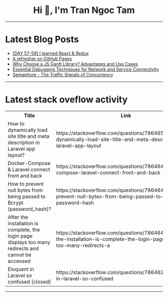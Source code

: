 <h1 align="center">Hi 👋, I'm Tran Ngoc Tam</h1>

---

# Latest Blog Posts 
<!-- BLOG-POST-LIST:START -->
- [[DAY 57-59] I learned React &amp; Redux](https://dev.to/thomascansino/day-57-59-i-learned-react-redux-157h)
- [A refresher on GitHub Pages](https://dev.to/nfrankel/a-refresher-on-github-pages-20b8)
- [Why Choose a JS Gantt Library? Advantages and Use Cases](https://dev.to/lenormor/why-choose-a-js-gantt-library-advantages-and-use-cases-58n3)
- [Essential Debugging Techniques for Network and Service Connectivity](https://dev.to/saniyathossain/essential-debugging-techniques-for-network-and-service-connectivity-55ei)
- [Semaphore - The Traffic Signals of Concurrency](https://dev.to/shoyebwritescode/semaphore-the-traffic-signals-of-concurrency-5dke)
<!-- BLOG-POST-LIST:END -->

---

# Latest stack oveflow activity
<table>
  <tr><th>Title</th><th>Link</th></tr>
  <!-- STACKOVERFLOW:START --><tr><td>How to dynamically load site title and meta description in Laravel app layout?</td><td>https://stackoverflow.com/questions/78646510/how-to-dynamically-load-site-title-and-meta-description-in-laravel-app-layout</td></tr><tr><td>Docker-Compose &amp; Laravel connect front and back</td><td>https://stackoverflow.com/questions/78646471/docker-compose-laravel-connect-front-and-back</td></tr><tr><td>How to prevent null bytes from being passed to Bcrypt &lpar;password_hash&rpar;?</td><td>https://stackoverflow.com/questions/78646470/how-to-prevent-null-bytes-from-being-passed-to-bcrypt-password-hash</td></tr><tr><td>After the installation is complete, the login page displays too many redirects and cannot be accessed</td><td>https://stackoverflow.com/questions/78646412/after-the-installation-is-complete-the-login-page-displays-too-many-redirects-a</td></tr><tr><td>Eloquent in Laravel so confused [closed]</td><td>https://stackoverflow.com/questions/78646295/eloquent-in-laravel-so-confused</td></tr><!-- STACKOVERFLOW:END -->
</table>

---


